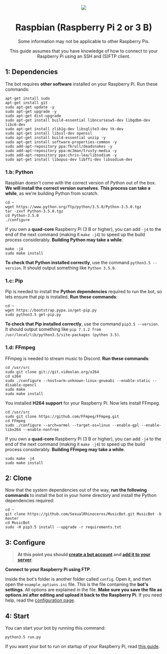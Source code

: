 <p align="center">
<img src="http://i.imgur.com/v8FctVF.png">
</p>

<h1 align="center">Raspbian (Raspberry Pi 2 or 3 B)</h1>
<p align="center">Some information may not be applicable to other Raspberry Pis.</p>
<p align="center">This guide assumes that you have knowledge of how to connect to your Raspberry Pi using an SSH and (S)FTP client.</p>

## 1: Dependencies
The bot requires **other software** installed on your Raspberry Pi. Run these commands:

    apt-get install sudo
    apt-get install git
    sudo apt-get update -y
    sudo apt-get upgrade -y
    sudo apt-get dist-upgrade
    sudo apt-get install build-essential libncursesw5-dev libgdbm-dev libc6-dev
    sudo apt-get install zlib1g-dev libsqlite3-dev tk-dev
    sudo apt-get install libssl-dev openssl
    sudo apt-get install build-essential unzip -y
    sudo apt-get install software-properties-common -y
    sudo add-apt-repository ppa:fkrull/deadsnakes -y
    sudo add-apt-repository ppa:mc3man/trusty-media -y
    sudo add-apt-repository ppa:chris-lea/libsodium -y
    sudo apt-get install libopus-dev libffi-dev libsodium-dev

### 1.b: Python
Raspbian doesn't come with the correct version of Python out of the box. **We will install the correct version ourselves**. **This process can take a while**, as we're building Python from scratch.

    cd ~
    wget https://www.python.org/ftp/python/3.5.0/Python-3.5.0.tgz
    tar -zxvf Python-3.5.0.tgz
    cd Python-3.5.0
    ./configure

If you own a **quad-core** Raspberry Pi (3 B or higher), you can add `-j4` to the end of the next command (making it `make -j4`) to speed up the build process considerably. **Building Python may take a while**.

    make -j4
    sudo make install

**To check that Python installed correctly**, use the command `python3.5 --version`. It should output something like `Python 3.5.0`.

### 1.c: Pip
Pip is needed to install the **Python dependencies** required to run the bot, so lets ensure that pip is installed. **Run these commands**:

    cd ~
    wget https://bootstrap.pypa.io/get-pip.py
    sudo python3.5 get-pip.py

**To check that Pip installed correctly**, use the command `pip3.5 --version`. It should output something like `pip 7.1.2 from /usr/local/lib/python3.5/site-packages (python 3.5)`.

### 1.d: FFmpeg
FFmpeg is needed to stream music to Discord. **Run these commands**:

    cd /usr/src
    sudo git clone git://git.videolan.org/x264
    cd x264
    sudo ./configure --host=arm-unknown-linux-gnueabi --enable-static --disable-opencl
    sudo make
    sudo make install

You installed **H264 support** for your Raspberry Pi. Now lets install FFmpeg.

    cd /usr/src
    sudo git clone https://github.com/FFmpeg/FFmpeg.git
    cd FFmpeg
    sudo ./configure --arch=armel --target-os=linux --enable-gpl --enable-libx264 --enable-nonfree

If you own a **quad-core** Raspberry Pi (3 B or higher), you can add `-j4` to the end of the next command (making it `make -j4`) to speed up the build process considerably. **Building FFmpeg may take a while**.

    sudo make -j4
    sudo make install

## 2: Clone
Now that the system dependencies out of the way, **run the following commands** to install the bot in your home directory and install the Python dependencies required:

    cd ~
    git clone https://github.com/SexualRhinoceros/MusicBot.git MusicBot -b master
    cd MusicBot
    sudo -H pip3.5 install --upgrade -r requirements.txt

## 3: Configure
> **At this point you should [create a bot account](https://github.com/SexualRhinoceros/MusicBot/wiki/FAQ#how-do-i-create-a-bot-account) and [add it to your server](https://github.com/SexualRhinoceros/MusicBot/wiki/FAQ#how-do-i-add-my-bot-account-to-a-server)**.

**Connect to your Raspberry Pi using FTP**.

Inside the bot's folder is another folder called `config`. Open it, and then open the `example_options.ini` file. This is the file containing the **bot's settings**. All options are explained in the file. **Make sure you save the file as options.ini after editing and upload it back to the Raspberry Pi**. If you need help, read the [configuration page](https://github.com/SexualRhinoceros/MusicBot/wiki/Configuration).

## 4: Start
You can start your bot by running this command:

    python3.5 run.py

If you want your bot to run on startup of your Raspberry Pi, read [this guide](http://www.instructables.com/id/Raspberry-Pi-Launch-Python-script-on-startup/).
